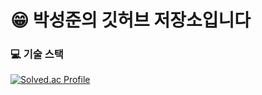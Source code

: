 
# :grin:  박성준의 깃허브 저장소입니다

### :computer: 기술 스택

[![Solved.ac Profile](http://mazassumnida.wtf/api/v2/generate_badge?boj=ckckckemfdjdhk)](https://solved.ac/ckckckemfdjdhk/)
